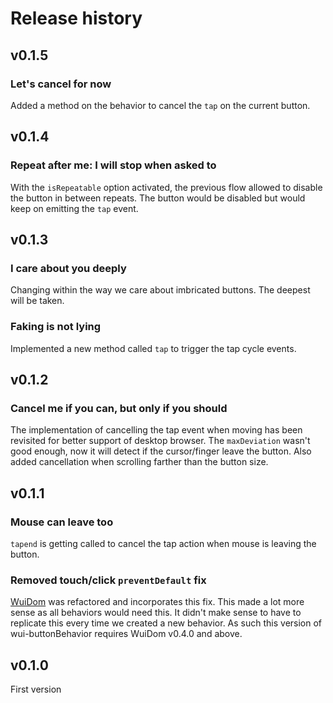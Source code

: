 # Release history

## v0.1.5

###  Let's cancel for now
Added a method on the behavior to cancel the `tap` on the current button.


## v0.1.4

### Repeat after me: I will stop when asked to
With the `isRepeatable` option activated, the previous flow allowed to disable the button in between repeats. The
button would be disabled but would keep on emitting the `tap` event.


## v0.1.3

### I care about you deeply
Changing within the way we care about imbricated buttons. The deepest will be taken.

### Faking is not lying
Implemented a new method called `tap` to trigger the tap cycle events.


## v0.1.2

### Cancel me if you can, but only if you should
The implementation of cancelling the tap event when moving has been revisited for better support of desktop browser.
The `maxDeviation` wasn't good enough, now it will detect if the cursor/finger leave the button.
Also added cancellation when scrolling farther than the button size.


## v0.1.1

### Mouse can leave too
`tapend` is getting called to cancel the tap action when mouse is leaving the button.

### Removed touch/click `preventDefault` fix

[WuiDom](https://github.com/Wizcorp/wui-Dom/releases/tag/0.3.3) was refactored and incorporates this fix.
This made a lot more sense as all behaviors would need this.
It didn't make sense to have to replicate this every time we created a new behavior.
As such this version of wui-buttonBehavior requires WuiDom v0.4.0 and above.


## v0.1.0

First version
